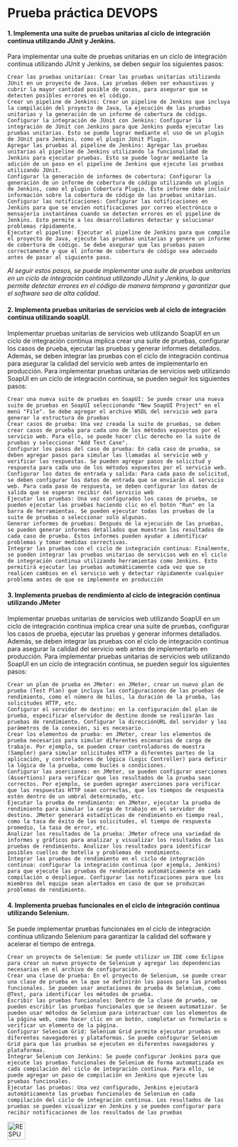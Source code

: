 # Prueba práctica DEVOPS

#### 1. Implementa una suite de pruebas unitarias al ciclo de integración continua utilizando JUnit y Jenkins.

Para implementar una suite de pruebas unitarias en un ciclo de integración continua utilizando JUnit y Jenkins, se deben seguir los siguientes pasos:

    
    Crear las pruebas unitarias: Crear las pruebas unitarias utilizando JUnit en un proyecto de Java. Las pruebas deben ser exhaustivas y cubrir la mayor cantidad posible de casos, para asegurar que se detecten posibles errores en el código.
    Crear un pipeline de Jenkins: Crear un pipeline de Jenkins que incluya la compilación del proyecto de Java, la ejecución de las pruebas unitarias y la generación de un informe de cobertura de código.
    Configurar la integración de JUnit con Jenkins: Configurar la integración de JUnit con Jenkins para que Jenkins pueda ejecutar las pruebas unitarias. Esto se puede lograr mediante el uso de un plugin de JUnit para Jenkins, como el plugin JUnit Plugin.
    Agregar las pruebas al pipeline de Jenkins: Agregar las pruebas unitarias al pipeline de Jenkins utilizando la funcionalidad de Jenkins para ejecutar pruebas. Esto se puede lograr mediante la adición de un paso en el pipeline de Jenkins que ejecute las pruebas utilizando JUnit.
    Configurar la generación de informes de cobertura: Configurar la generación de un informe de cobertura de código utilizando un plugin de Jenkins, como el plugin Cobertura Plugin. Este informe debe incluir información sobre la cobertura de código de las pruebas unitarias.
    Configurar las notificaciones: Configurar las notificaciones en Jenkins para que se envíen notificaciones por correo electrónico o mensajería instantánea cuando se detecten errores en el pipeline de Jenkins. Esto permite a los desarrolladores detectar y solucionar problemas rápidamente.
    Ejecutar el pipeline: Ejecutar el pipeline de Jenkins para que compile el proyecto de Java, ejecute las pruebas unitarias y genere un informe de cobertura de código. Se debe asegurar que las pruebas pasen correctamente y que el informe de cobertura de código sea adecuado antes de pasar al siguiente paso.

*Al seguir estos pasos, se puede implementar una suite de pruebas unitarias en un ciclo de integración continua utilizando JUnit y Jenkins, lo que permite detectar errores en el código de manera temprana y garantizar que el software sea de alta calidad.*

#### 2. Implementa pruebas unitarias de servicios web al ciclo de integración continua utilizando soapUI.

Implementar pruebas unitarias de servicios web utilizando SoapUI en un ciclo de integración continua implica crear una suite de pruebas, configurar los casos de prueba, ejecutar las pruebas y generar informes detallados. Además, se deben integrar las pruebas con el ciclo de integración continua para asegurar la calidad del servicio web antes de implementarlo en producción. 
Para implementar pruebas unitarias de servicios web utilizando SoapUI en un ciclo de integración continua, se pueden seguir los siguientes pasos:


    
    Crear una nueva suite de pruebas en SoapUI: Se puede crear una nueva suite de pruebas en SoapUI seleccionando "New SoapUI Project" en el menú "File". Se debe agregar el archivo WSDL del servicio web para generar la estructura de pruebas    
	Crear casos de prueba: Una vez creada la suite de pruebas, se deben crear casos de prueba para cada uno de los métodos expuestos por el servicio web. Para ello, se puede hacer clic derecho en la suite de pruebas y seleccionar "Add Test Case".
    Configurar los pasos del caso de prueba: En cada caso de prueba, se deben agregar pasos para simular las llamadas al servicio web y verificar las respuestas. Se pueden agregar pasos de solicitud y respuesta para cada uno de los métodos expuestos por el servicio web.
    Configurar los datos de entrada y salida: Para cada paso de solicitud, se deben configurar los datos de entrada que se enviarán al servicio web. Para cada paso de respuesta, se deben configurar los datos de salida que se esperan recibir del servicio web
    Ejecutar las pruebas: Una vez configurados los casos de prueba, se pueden ejecutar las pruebas haciendo clic en el botón "Run" en la barra de herramientas. Se pueden ejecutar todas las pruebas de la suite de pruebas o seleccionar solo algunas.
    Generar informes de pruebas: Después de la ejecución de las pruebas, se pueden generar informes detallados que muestran los resultados de cada caso de prueba. Estos informes pueden ayudar a identificar problemas y tomar medidas correctivas.
    Integrar las pruebas con el ciclo de integración continua: Finalmente, se pueden integrar las pruebas unitarias de servicios web en el ciclo de integración continua utilizando herramientas como Jenkins. Esto permitirá ejecutar las pruebas automáticamente cada vez que se realicen cambios en el servicio web y detectar rápidamente cualquier problema antes de que se implemente en producción


#### 3. Implementa pruebas de rendimiento al ciclo de integración continua utilizando JMeter

Implementar pruebas unitarias de servicios web utilizando SoapUI en un ciclo de integración continua implica crear una suite de pruebas, configurar los casos de prueba, ejecutar las pruebas y generar informes detallados. Además, se deben integrar las pruebas con el ciclo de integración continua para asegurar la calidad del servicio web antes de implementarlo en producción. 
Para implementar pruebas unitarias de servicios web utilizando SoapUI en un ciclo de integración continua, se pueden seguir los siguientes pasos:

    
    Crear un plan de prueba en JMeter: en JMeter, crear un nuevo plan de prueba (Test Plan) que incluya las configuraciones de las pruebas de rendimiento, como el número de hilos, la duración de la prueba, las solicitudes HTTP, etc.
	Configurar el servidor de destino: en la configuración del plan de prueba, especificar elservidor de destino donde se realizarán las pruebas de rendimiento. Configurar la direcciónURL del servidor y los parámetros de la conexión, si es necesario.
    Crear los elementos de prueba: en JMeter, crear los elementos de prueba necesarios para simular diferentes escenarios de carga de trabajo. Por ejemplo, se pueden crear controladores de muestra (Sampler) para simular solicitudes HTTP a diferentes partes de la aplicación, y controladores de lógica (Logic Controller) para definir la lógica de la prueba, como bucles o condiciones.
    Configurar las aserciones: en JMeter, se pueden configurar aserciones (Assertions) para verificar que los resultados de la prueba sean correctos. Por ejemplo, se pueden agregar aserciones para verificar que las respuestas HTTP sean correctas, que los tiempos de respuesta estén dentro de un umbral determinado, etc.
    Ejecutar la prueba de rendimiento: en JMeter, ejecutar la prueba de rendimiento para simular la carga de trabajo en el servidor de destino. JMeter generará estadísticas de rendimiento en tiempo real, como la tasa de éxito de las solicitudes, el tiempo de respuesta promedio, la tasa de error, etc.
    Analizar los resultados de la prueba: JMeter ofrece una variedad de informes y gráficos para analizar y visualizar los resultados de las pruebas de rendimiento. Analizar los resultados para identificar posibles cuellos de botella y problemas de rendimiento.
    Integrar las pruebas de rendimiento en el ciclo de integración continua: configurar la integración continua (por ejemplo, Jenkins) para que ejecute las pruebas de rendimiento automáticamente en cada compilación o despliegue. Configurar las notificaciones para que los miembros del equipo sean alertados en caso de que se produzcan problemas de rendimiento.	
	
	
#### 4. Implementa pruebas funcionales en el ciclo de integración continua utilizando Selenium.

Se puede implementar pruebas funcionales en el ciclo de integración continua utilizando Selenium para garantizar la calidad del software y acelerar el tiempo de entrega.
    
    Crear un proyecto de Selenium: Se puede utilizar un IDE como Eclipse para crear un nuevo proyecto de Selenium y agregar las dependencias necesarias en el archivo de configuración.
	Crear una clase de prueba: En el proyecto de Selenium, se puede crear una clase de prueba en la que se definirán los pasos para las pruebas funcionales. Se pueden usar anotaciones de prueba de Selenium, como @Test, para identificar los métodos de prueba.
    Escribir las pruebas funcionales: Dentro de la clase de prueba, se pueden escribir las pruebas funcionales que se deseen automatizar. Se pueden usar métodos de Selenium para interactuar con los elementos de la página web, como hacer clic en un botón, completar un formulario o verificar un elemento de la página.
    Configurar Selenium Grid: Selenium Grid permite ejecutar pruebas en diferentes navegadores y plataformas. Se puede configurar Selenium Grid para que las pruebas se ejecuten en diferentes navegadores y plataformas.
    Integrar Selenium con Jenkins: Se puede configurar Jenkins para que ejecute las pruebas funcionales de Selenium de forma automatizada en cada compilación del ciclo de integración continua. Para ello, se puede agregar un paso de compilación en Jenkins que ejecute las pruebas funcionales.
    Ejecutar las pruebas: Una vez configurado, Jenkins ejecutará automáticamente las pruebas funcionales de Selenium en cada compilación del ciclo de integración continua. Los resultados de las pruebas se pueden visualizar en Jenkins y se pueden configurar para recibir notificaciones de los resultados de las pruebas



<a href="https://docs.google.com/presentation/d/1agx18rHBf45_Y1wC5VyOzNwj6V1KAqlFDg2Zpc1sJLw/edit#slide=id.g2f6e889b703_0_38" target="_blank">
  <img src="https://img.shields.io/badge/RESPUESTAS-aqui-color.svg" alt="RESPUESTAS" style="height: 40px;">
</a>




